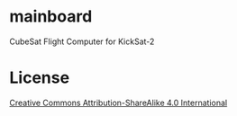 # mainboard

CubeSat Flight Computer for KickSat-2

# License

[Creative Commons Attribution-ShareAlike 4.0 International](https://creativecommons.org/licenses/by-sa/4.0/)
